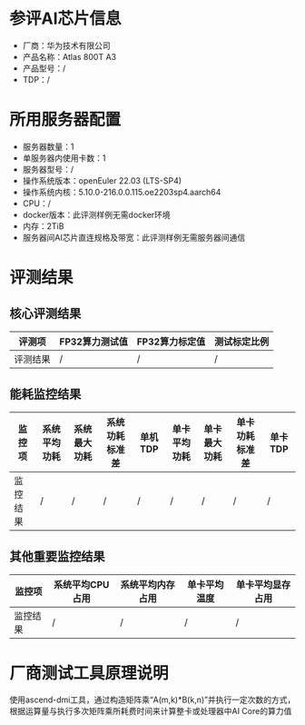# 参评AI芯片信息

* 厂商：华为技术有限公司
* 产品名称：Atlas 800T A3
* 产品型号：/
* TDP：/

# 所用服务器配置

* 服务器数量：1
* 单服务器内使用卡数：1
* 服务器型号：/
* 操作系统版本：openEuler 22.03 (LTS-SP4)
* 操作系统内核：5.10.0-216.0.0.115.oe2203sp4.aarch64
* CPU：/
* docker版本：此评测样例无需docker环境
* 内存：2TiB
* 服务器间AI芯片直连规格及带宽：此评测样例无需服务器间通信

# 评测结果

## 核心评测结果

| 评测项  | FP32算力测试值   | FP32算力标定值  | 测试标定比例 |
| ---- | ----------- | ---------- | ------ |
| 评测结果 | / | / | / |

## 能耗监控结果

| 监控项  | 系统平均功耗  | 系统最大功耗  | 系统功耗标准差 | 单机TDP | 单卡平均功耗  | 单卡最大功耗 | 单卡功耗标准差 | 单卡TDP |
| ---- | ------- | ------- | ------- | ----- | ------- | ------ | ------- | ----- |
| 监控结果 | / | / | /   | /     | / | / | /   | /  |

## 其他重要监控结果

| 监控项  | 系统平均CPU占用 | 系统平均内存占用 | 单卡平均温度  | 单卡平均显存占用 |
| ---- | --------- | -------- | ------- | -------- |
| 监控结果 | / | /   | / | /   |

# 厂商测试工具原理说明
使用ascend-dmi工具，通过构造矩阵乘“A(m,k)*B(k,n)”并执行一定次数的方式，根据运算量与执行多次矩阵乘所耗费时间来计算整卡或处理器中AI Core的算力值
